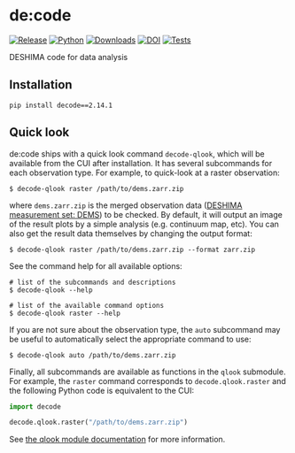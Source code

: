 # de:code

[![Release](https://img.shields.io/pypi/v/decode?label=Release&color=cornflowerblue&style=flat-square)](https://pypi.org/project/decode/)
[![Python](https://img.shields.io/pypi/pyversions/decode?label=Python&color=cornflowerblue&style=flat-square)](https://pypi.org/project/decode/)
[![Downloads](https://img.shields.io/pypi/dm/decode?label=Downloads&color=cornflowerblue&style=flat-square)](https://pepy.tech/project/decode)
[![DOI](https://img.shields.io/badge/DOI-10.5281/zenodo.3384216-cornflowerblue?style=flat-square)](https://doi.org/10.5281/zenodo.3384216)
[![Tests](https://img.shields.io/github/actions/workflow/status/deshima-dev/decode/tests.yaml?label=Tests&style=flat-square)](https://github.com/deshima-dev/decode/actions)

DESHIMA code for data analysis

## Installation

```shell
pip install decode==2.14.1
```

## Quick look

de:code ships with a quick look command `decode-qlook`, which will be available from the CUI after installation. It has several subcommands for each observation type. For example, to quick-look at a raster observation:
```shell
$ decode-qlook raster /path/to/dems.zarr.zip
```
where `dems.zarr.zip` is the merged observation data ([DESHIMA measurement set: DEMS](https://github.com/deshima-dev/dems)) to be checked. By default, it will output an image of the result plots by a simple analysis (e.g. continuum map, etc). You can also get the result data themselves by changing the output format:
```shell
$ decode-qlook raster /path/to/dems.zarr.zip --format zarr.zip
```
See the command help for all available options:
```shell
# list of the subcommands and descriptions
$ decode-qlook --help

# list of the available command options
$ decode-qlook raster --help
```

If you are not sure about the observation type, the `auto` subcommand may be useful to automatically select the appropriate command to use:
```shell
$ decode-qlook auto /path/to/dems.zarr.zip
```

Finally, all subcommands are available as functions in the `qlook` submodule. For example, the `raster` command corresponds to `decode.qlook.raster` and the following Python code is equivalent to the CUI:
```python
import decode

decode.qlook.raster("/path/to/dems.zarr.zip")
```
See [the qlook module documentation](https://deshima-dev.github.io/decode/_apidoc/decode.qlook.html) for more information.
